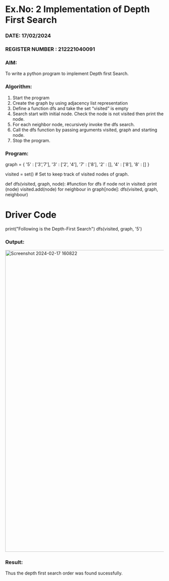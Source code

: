# Ex.No: 2  Implementation of Depth First Search
### DATE: 17/02/2024                                                                           
### REGISTER NUMBER : 212221040091
### AIM: 
To write a python program to implement Depth first Search. 
### Algorithm:
1. Start the program
2. Create the graph by using adjacency list representation
3. Define a function dfs and take the set “visited” is empty 
4. Search start with initial node. Check the node is not visited then print the node.
5. For each neighbor node, recursively invoke the dfs search.
6. Call the dfs function by passing arguments visited, graph and starting node.
7. Stop the program.
### Program:






graph = {
  '5' : ['3','7'],
  '3' : ['2', '4'],
  '7' : ['8'],
  '2' : [],
  '4' : ['8'],
  '8' : []
}

visited = set() # Set to keep track of visited nodes of graph.

def dfs(visited, graph, node):  #function for dfs 
    if node not in visited:
        print (node)
        visited.add(node)
        for neighbour in graph[node]:
            dfs(visited, graph, neighbour)

# Driver Code
print("Following is the Depth-First Search")
dfs(visited, graph, '5')









### Output:

<img width="960" alt="Screenshot 2024-02-17 160822" src="https://github.com/Madhan213/AI_Lab_2023-24/assets/130206230/c1b42294-7da6-4f9a-a487-42bb17d245f0">


### Result:
Thus the depth first search order was found sucessfully.

